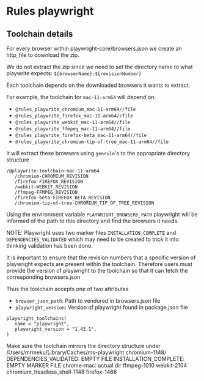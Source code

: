 # Rules playwright

## Toolchain details

For every browser within playwright-core/browsers.json we create an http_file to download the zip.

We do not extract the zip since we need to set the directory name to what playwrite expects:
`${browserName}-${revisionNumber}`

Each toolchain depends on the downloaded browsers it wants to extract.

For example, the toolchain for `mac-11-arm64` will depend on:

- `@rules_playwrite_chromium_mac-11-arm64//file`
- `@rules_playwrite_firefox_mac-11-arm64//file`
- `@rules_playwrite_webkit_mac-11-arm64//file`
- `@rules_playwrite_ffmpeg_mac-11-arm64//file`
- `@rules_playwrite_firefox-beta_mac-11-arm64//file`
- `@rules_playwrite_chromium-tip-of-tree_mac-11-arm64//file`

It will extract these browsers using `genrule`'s to the appropriate directory structure

```
/@playwrite-toolchain-mac-11-arm64
   /chromium-CHROMIUM_REVISION
   /firefox-FIREFOX_REVISION
   /webkit-WEBKIT_REVISION
   /ffmpeg-FFMPEG_REVISION
   /firefox-beta-FIREFOX_BETA_REVISION
   /chromium-tip-of-tree-CHROMIUM_TIP_OF_TREE_REVISION
```

Using the environment variable `PLAYWRIGHT_BROWSERS_PATH` playwright will be informed of the path to this directory and find the browsers it needs.

NOTE: Playwright uses two marker files `INSTALLATION_COMPLETE` and `DEPENDENCIES_VALIDATED` which may need to be created to trick it into thinking validation has been done.

It is important to ensure that the revision numbers that a specific version of playwright expects are present within the toolchain. Therefore users must provide the version of playwright to the toolchain so that it can fetch the corresponding browsers.json

Thus the toolchain accepts one of two attributes

- `browser_json_path`: Path to vendored in browsers.json file
- `playwright_version`: Version of playwright found in package.json file

```
playwright_toolchains(
   name = "playwright",
   playwright_version = "1.43.1",
)
```

Make sure the toolchain mirrors the directory structure under 
/Users/mrmeku/Library/Caches/ms-playwright
chromium-1148/
   DEPENDENCIES_VALIDATED: EMPTY FILE
   INSTALLATION_COMPLETE: EMPTY MARKER FILE
   chrome-mac: actual dir
ffmpeg-1010
webkit-2104
chromium_headless_shell-1148
firefox-1466